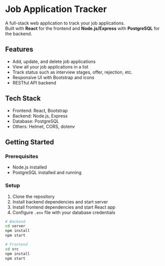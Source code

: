 
# Job Application Tracker

A full-stack web application to track your job applications.  
Built with **React** for the frontend and **Node.js/Express** with **PostgreSQL** for the backend.

## Features

- Add, update, and delete job applications  
- View all your job applications in a list  
- Track status such as interview stages, offer, rejection, etc.  
- Responsive UI with Bootstrap and icons  
- RESTful API backend  

## Tech Stack

- Frontend: React, Bootstrap  
- Backend: Node.js, Express  
- Database: PostgreSQL  
- Others: Helmet, CORS, dotenv  

## Getting Started

### Prerequisites

- Node.js installed  
- PostgreSQL installed and running  

### Setup

1. Clone the repository  
2. Install backend dependencies and start server  
3. Install frontend dependencies and start React app  
4. Configure `.env` file with your database credentials  

```bash
# Backend
cd server
npm install
npm start

# Frontend
cd src
npm install
npm start
